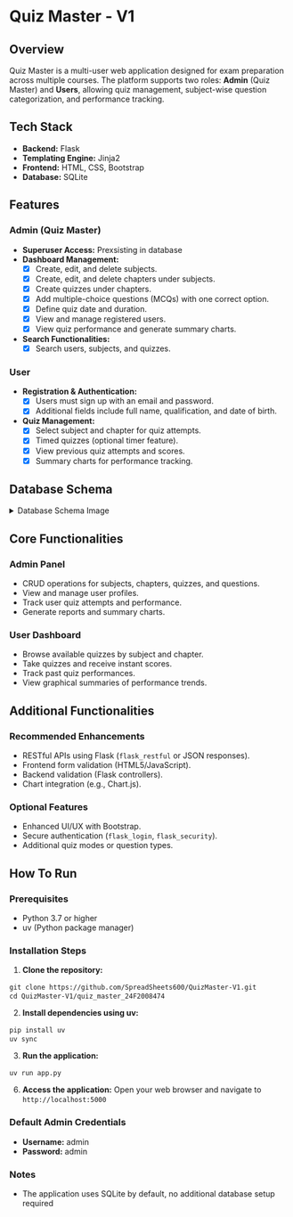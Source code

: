 # Quiz Master - V1

## Overview
Quiz Master is a multi-user web application designed for exam preparation across multiple courses. The platform supports two roles: **Admin** (Quiz Master) and **Users**, allowing quiz management, subject-wise question categorization, and performance tracking.

## Tech Stack
- **Backend:** Flask
- **Templating Engine:** Jinja2
- **Frontend:** HTML, CSS, Bootstrap
- **Database:** SQLite

## Features
### Admin (Quiz Master)
- **Superuser Access:** Prexsisting in database
- **Dashboard Management:**
  - [x] Create, edit, and delete subjects.
  - [x] Create, edit, and delete chapters under subjects.
  - [x] Create quizzes under chapters.
  - [x] Add multiple-choice questions (MCQs) with one correct option.
  - [x] Define quiz date and duration.
  - [x] View and manage registered users.
  - [x] View quiz performance and generate summary charts.
- **Search Functionalities:**
  - [x] Search users, subjects, and quizzes.

### User
- **Registration & Authentication:**
  - [x] Users must sign up with an email and password.
  - [x] Additional fields include full name, qualification, and date of birth.
- **Quiz Management:**
  - [x] Select subject and chapter for quiz attempts.
  - [x] Timed quizzes (optional timer feature).
  - [x] View previous quiz attempts and scores.
  - [x] Summary charts for performance tracking.

## Database Schema

<details>
<summary>Database Schema Image</summary>
  
  ![image](.github/DatabaseSchema.png)
  
</details>

## Core Functionalities
### Admin Panel
- CRUD operations for subjects, chapters, quizzes, and questions.
- View and manage user profiles.
- Track user quiz attempts and performance.
- Generate reports and summary charts.

### User Dashboard
- Browse available quizzes by subject and chapter.
- Take quizzes and receive instant scores.
- Track past quiz performances.
- View graphical summaries of performance trends.

## Additional Functionalities
### Recommended Enhancements
- RESTful APIs using Flask (`flask_restful` or JSON responses).
- Frontend form validation (HTML5/JavaScript).
- Backend validation (Flask controllers).
- Chart integration (e.g., Chart.js).

### Optional Features
- Enhanced UI/UX with Bootstrap.
- Secure authentication (`flask_login`, `flask_security`).
- Additional quiz modes or question types.

## How To Run

### Prerequisites
- Python 3.7 or higher
- uv (Python package manager)

### Installation Steps
1. **Clone the repository:**
  ```
  git clone https://github.com/SpreadSheets600/QuizMaster-V1.git
  cd QuizMaster-V1/quiz_master_24F2008474
  ```

2. **Install dependencies using uv:**
  ```
  pip install uv
  uv sync
  ```

3. **Run the application:**
  ```
  uv run app.py
  ```

6. **Access the application:**
  Open your web browser and navigate to `http://localhost:5000`

### Default Admin Credentials
- **Username:** admin
- **Password:** admin

### Notes
- The application uses SQLite by default, no additional database setup required

